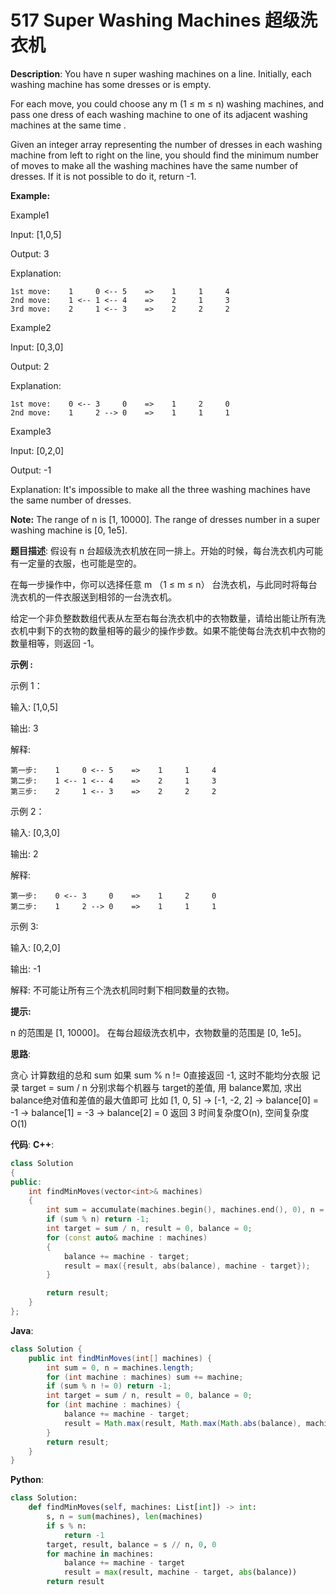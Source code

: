 # 517 Super Washing Machines 超级洗衣机

__Description__:
You have n super washing machines on a line. Initially, each washing machine has some dresses or is empty.

For each move, you could choose any m (1 ≤ m ≤ n) washing machines, and pass one dress of each washing machine to one of its adjacent washing machines at the same time .

Given an integer array representing the number of dresses in each washing machine from left to right on the line, you should find the minimum number of moves to make all the washing machines have the same number of dresses. If it is not possible to do it, return -1.

__Example:__

Example1

Input: [1,0,5]

Output: 3

Explanation:

```text
1st move:    1     0 <-- 5    =>    1     1     4
2nd move:    1 <-- 1 <-- 4    =>    2     1     3    
3rd move:    2     1 <-- 3    =>    2     2     2   
```

Example2

Input: [0,3,0]

Output: 2

Explanation:

```text
1st move:    0 <-- 3     0    =>    1     2     0    
2nd move:    1     2 --> 0    =>    1     1     1     
```

Example3

Input: [0,2,0]

Output: -1

Explanation:
It's impossible to make all the three washing machines have the same number of dresses.

__Note:__
The range of n is [1, 10000].
The range of dresses number in a super washing machine is [0, 1e5].

__题目描述__:
假设有 n 台超级洗衣机放在同一排上。开始的时候，每台洗衣机内可能有一定量的衣服，也可能是空的。

在每一步操作中，你可以选择任意 m （1 ≤ m ≤ n） 台洗衣机，与此同时将每台洗衣机的一件衣服送到相邻的一台洗衣机。

给定一个非负整数数组代表从左至右每台洗衣机中的衣物数量，请给出能让所有洗衣机中剩下的衣物的数量相等的最少的操作步数。如果不能使每台洗衣机中衣物的数量相等，则返回 -1。

__示例 :__

示例 1：

输入: [1,0,5]

输出: 3

解释:

```text
第一步:    1     0 <-- 5    =>    1     1     4
第二步:    1 <-- 1 <-- 4    =>    2     1     3    
第三步:    2     1 <-- 3    =>    2     2     2  
```

示例 2：

输入: [0,3,0]

输出: 2

解释:

```text
第一步:    0 <-- 3     0    =>    1     2     0    
第二步:    1     2 --> 0    =>    1     1     1  
```

示例 3:

输入: [0,2,0]

输出: -1

解释:
不可能让所有三个洗衣机同时剩下相同数量的衣物。

__提示:__

n 的范围是 [1, 10000]。
在每台超级洗衣机中，衣物数量的范围是 [0, 1e5]。

__思路__:

贪心
计算数组的总和 sum
如果 sum % n != 0直接返回 -1, 这时不能均分衣服
记录 target = sum / n
分别求每个机器与 target的差值, 用 balance累加, 求出 balance绝对值和差值的最大值即可
比如 [1, 0, 5] -> [-1, -2, 2] -> balance[0] = -1 -> balance[1] = -3 -> balance[2] = 0
返回 3
时间复杂度O(n), 空间复杂度O(1)

__代码__:
__C++__:

```C++
class Solution 
{
public:
    int findMinMoves(vector<int>& machines) 
    {
        int sum = accumulate(machines.begin(), machines.end(), 0), n = machines.size();
        if (sum % n) return -1;
        int target = sum / n, result = 0, balance = 0;
        for (const auto& machine : machines) 
        {
            balance += machine - target;
            result = max({result, abs(balance), machine - target});
        }

        return result;
    }
};
```

__Java__:

```Java
class Solution {
    public int findMinMoves(int[] machines) {
        int sum = 0, n = machines.length;
        for (int machine : machines) sum += machine;
        if (sum % n != 0) return -1;
        int target = sum / n, result = 0, balance = 0;
        for (int machine : machines) {
            balance += machine - target;
            result = Math.max(result, Math.max(Math.abs(balance), machine - target));
        }
        return result;
    }
}
```

__Python__:

```Python
class Solution:
    def findMinMoves(self, machines: List[int]) -> int:
        s, n = sum(machines), len(machines)
        if s % n:
            return -1
        target, result, balance = s // n, 0, 0
        for machine in machines:
            balance += machine - target
            result = max(result, machine - target, abs(balance))
        return result
```
